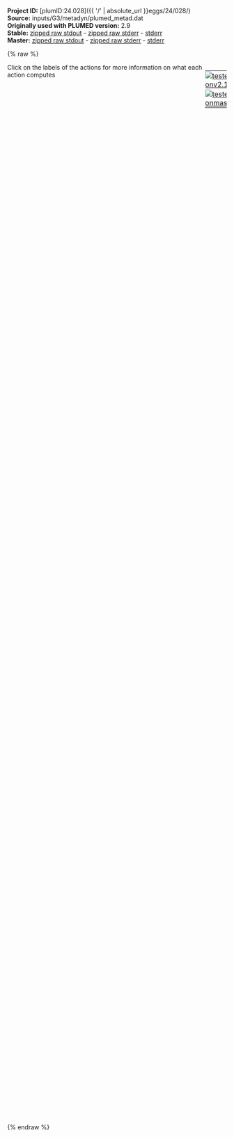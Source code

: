 **Project ID:** [plumID:24.028]({{ '/' | absolute_url }}eggs/24/028/)  
**Source:** inputs/G3/metadyn/plumed_metad.dat  
**Originally used with PLUMED version:** 2.9  
**Stable:** [zipped raw stdout](plumed_metad.dat.plumed.stdout.txt.zip) - [zipped raw stderr](plumed_metad.dat.plumed.stderr.txt.zip) - [stderr](plumed_metad.dat.plumed.stderr)  
**Master:** [zipped raw stdout](plumed_metad.dat.plumed_master.stdout.txt.zip) - [zipped raw stderr](plumed_metad.dat.plumed_master.stderr.txt.zip) - [stderr](plumed_metad.dat.plumed_master.stderr)  

{% raw %}
<div style="width: 100%; float:left">
<div style="width: 90%; float:left" id="value_details_data/inputs/G3/metadyn/plumed_metad.dat"> Click on the labels of the actions for more information on what each action computes </div>
<div style="width: 10%; float:left"><table><tr><td style="padding:1px"><a href="plumed_metad.dat.plumed.stderr"><img src="https://img.shields.io/badge/v2.10-passing-green.svg" alt="tested onv2.10" /></a></td></tr><tr><td style="padding:1px"><a href="plumed_metad.dat.plumed_master.stderr"><img src="https://img.shields.io/badge/master-passing-green.svg" alt="tested onmaster" /></a></td></tr></table></div></div>
<pre style="width=97%;">
<span style="color:blue" class="comment"># Activate MOLINFO functionalities</span>
<span class="plumedtooltip" style="color:green">MOLINFO<span class="right">This command is used to provide information on the molecules that are present in your system. <a href="https://www.plumed.org/doc-master/user-doc/html/_m_o_l_i_n_f_o.html" style="color:green">More details</a><i></i></span></span> <span class="plumedtooltip">STRUCTURE<span class="right">a file in pdb format containing a reference structure<i></i></span></span>=../conf.pdb

<span style="display:none;" id="data/inputs/G3/metadyn/plumed_metad.dat">The MOLINFO action with label <b></b> calculates something</span><b name="data/inputs/G3/metadyn/plumed_metad.datrna" onclick='showPath("data/inputs/G3/metadyn/plumed_metad.dat","data/inputs/G3/metadyn/plumed_metad.datrna","data/inputs/G3/metadyn/plumed_metad.datrna","violet")'>rna</b><span style="display:none;" id="data/inputs/G3/metadyn/plumed_metad.datrna">The GROUP action with label <b>rna</b> calculates the following quantities:<table  align="center" frame="void" width="95%" cellpadding="5%"><tr><td width="5%"><b> Quantity </b>  </td><td width="5%"><b> Type </b>  </td><td><b> Description </b> </td></tr><tr><td width="5%">rna</td><td width="5%"><font color="violet">atoms</font></td><td>indices of atoms specified in GROUP</td></tr></table></span>: <span class="plumedtooltip" style="color:green">GROUP<span class="right">Define a group of atoms so that a particular list of atoms can be referenced with a single label in definitions of CVs or virtual atoms. <a href="https://www.plumed.org/doc-master/user-doc/html/_g_r_o_u_p.html" style="color:green">More details</a><i></i></span></span> <span class="plumedtooltip">NDX_FILE<span class="right">the name of index file (gromacs syntax)<i></i></span></span>=<b name="data/inputs/G3/metadyn/plumed_metad.dat">../indices.ndx</b> <span class="plumedtooltip">NDX_GROUP<span class="right">the name of the group to be imported (gromacs syntax) - first group found is used by default<i></i></span></span>=RNA_noH
<b name="data/inputs/G3/metadyn/plumed_metad.datrnacenter" onclick='showPath("data/inputs/G3/metadyn/plumed_metad.dat","data/inputs/G3/metadyn/plumed_metad.datrnacenter","data/inputs/G3/metadyn/plumed_metad.datrnacenter","violet")'>rnacenter</b><span style="display:none;" id="data/inputs/G3/metadyn/plumed_metad.datrnacenter">The CENTER_FAST action with label <b>rnacenter</b> calculates the following quantities:<table  align="center" frame="void" width="95%" cellpadding="5%"><tr><td width="5%"><b> Quantity </b>  </td><td width="5%"><b> Type </b>  </td><td><b> Description </b> </td></tr><tr><td width="5%">rnacenter</td><td width="5%"><font color="violet">atoms</font></td><td>virtual atom calculated by CENTER_FAST action</td></tr></table></span>: <span class="plumedtooltip" style="color:green">CENTER<span class="right">Calculate the center for a group of atoms, with arbitrary weights. <a href="https://www.plumed.org/doc-master/user-doc/html/_c_e_n_t_e_r.html" style="color:green">More details</a><i></i></span></span> <span class="plumedtooltip">ATOMS<span class="right">the group of atoms that you are calculating the Gyration Tensor for<i></i></span></span>=<b name="data/inputs/G3/metadyn/plumed_metad.datrna">rna</b>
<b name="data/inputs/G3/metadyn/plumed_metad.datposrna" onclick='showPath("data/inputs/G3/metadyn/plumed_metad.dat","data/inputs/G3/metadyn/plumed_metad.datposrna","data/inputs/G3/metadyn/plumed_metad.datposrna","black")'>posrna</b><span style="display:none;" id="data/inputs/G3/metadyn/plumed_metad.datposrna">The POSITION action with label <b>posrna</b> calculates the following quantities:<table  align="center" frame="void" width="95%" cellpadding="5%"><tr><td width="5%"><b> Quantity </b>  </td><td width="5%"><b> Type </b>  </td><td><b> Description </b> </td></tr><tr><td width="5%">posrna.x</td><td width="5%"><font color="black">scalar</font></td><td>the x-component of the atom position</td></tr><tr><td width="5%">posrna.y</td><td width="5%"><font color="black">scalar</font></td><td>the y-component of the atom position</td></tr><tr><td width="5%">posrna.z</td><td width="5%"><font color="black">scalar</font></td><td>the z-component of the atom position</td></tr></table></span>: <span class="plumedtooltip" style="color:green">POSITION<span class="right">Calculate the components of the position of an atom. <a href="https://www.plumed.org/doc-master/user-doc/html/_p_o_s_i_t_i_o_n.html" style="color:green">More details</a><i></i></span></span> <span class="plumedtooltip">ATOM<span class="right">the atom number<i></i></span></span>=<b name="data/inputs/G3/metadyn/plumed_metad.datrnacenter">rnacenter</b>
<b name="data/inputs/G3/metadyn/plumed_metad.datmemb" onclick='showPath("data/inputs/G3/metadyn/plumed_metad.dat","data/inputs/G3/metadyn/plumed_metad.datmemb","data/inputs/G3/metadyn/plumed_metad.datmemb","violet")'>memb</b><span style="display:none;" id="data/inputs/G3/metadyn/plumed_metad.datmemb">The GROUP action with label <b>memb</b> calculates the following quantities:<table  align="center" frame="void" width="95%" cellpadding="5%"><tr><td width="5%"><b> Quantity </b>  </td><td width="5%"><b> Type </b>  </td><td><b> Description </b> </td></tr><tr><td width="5%">memb</td><td width="5%"><font color="violet">atoms</font></td><td>indices of atoms specified in GROUP</td></tr></table></span>: <span class="plumedtooltip" style="color:green">GROUP<span class="right">Define a group of atoms so that a particular list of atoms can be referenced with a single label in definitions of CVs or virtual atoms. <a href="https://www.plumed.org/doc-master/user-doc/html/_g_r_o_u_p.html" style="color:green">More details</a><i></i></span></span> <span class="plumedtooltip">NDX_FILE<span class="right">the name of index file (gromacs syntax)<i></i></span></span>=<b name="data/inputs/G3/metadyn/plumed_metad.dat">../indices.ndx</b> <span class="plumedtooltip">NDX_GROUP<span class="right">the name of the group to be imported (gromacs syntax) - first group found is used by default<i></i></span></span>=C116
<b name="data/inputs/G3/metadyn/plumed_metad.datmembcenter" onclick='showPath("data/inputs/G3/metadyn/plumed_metad.dat","data/inputs/G3/metadyn/plumed_metad.datmembcenter","data/inputs/G3/metadyn/plumed_metad.datmembcenter","violet")'>membcenter</b><span style="display:none;" id="data/inputs/G3/metadyn/plumed_metad.datmembcenter">The CENTER_FAST action with label <b>membcenter</b> calculates the following quantities:<table  align="center" frame="void" width="95%" cellpadding="5%"><tr><td width="5%"><b> Quantity </b>  </td><td width="5%"><b> Type </b>  </td><td><b> Description </b> </td></tr><tr><td width="5%">membcenter</td><td width="5%"><font color="violet">atoms</font></td><td>virtual atom calculated by CENTER_FAST action</td></tr></table></span>: <span class="plumedtooltip" style="color:green">CENTER<span class="right">Calculate the center for a group of atoms, with arbitrary weights. <a href="https://www.plumed.org/doc-master/user-doc/html/_c_e_n_t_e_r.html" style="color:green">More details</a><i></i></span></span> <span class="plumedtooltip">ATOMS<span class="right">the group of atoms that you are calculating the Gyration Tensor for<i></i></span></span>=<b name="data/inputs/G3/metadyn/plumed_metad.datmemb">memb</b>
<b name="data/inputs/G3/metadyn/plumed_metad.datposmemb" onclick='showPath("data/inputs/G3/metadyn/plumed_metad.dat","data/inputs/G3/metadyn/plumed_metad.datposmemb","data/inputs/G3/metadyn/plumed_metad.datposmemb","black")'>posmemb</b><span style="display:none;" id="data/inputs/G3/metadyn/plumed_metad.datposmemb">The POSITION action with label <b>posmemb</b> calculates the following quantities:<table  align="center" frame="void" width="95%" cellpadding="5%"><tr><td width="5%"><b> Quantity </b>  </td><td width="5%"><b> Type </b>  </td><td><b> Description </b> </td></tr><tr><td width="5%">posmemb.x</td><td width="5%"><font color="black">scalar</font></td><td>the x-component of the atom position</td></tr><tr><td width="5%">posmemb.y</td><td width="5%"><font color="black">scalar</font></td><td>the y-component of the atom position</td></tr><tr><td width="5%">posmemb.z</td><td width="5%"><font color="black">scalar</font></td><td>the z-component of the atom position</td></tr></table></span>: <span class="plumedtooltip" style="color:green">POSITION<span class="right">Calculate the components of the position of an atom. <a href="https://www.plumed.org/doc-master/user-doc/html/_p_o_s_i_t_i_o_n.html" style="color:green">More details</a><i></i></span></span> <span class="plumedtooltip">ATOM<span class="right">the atom number<i></i></span></span>=<b name="data/inputs/G3/metadyn/plumed_metad.datmembcenter">membcenter</b>
<b name="data/inputs/G3/metadyn/plumed_metad.datd" onclick='showPath("data/inputs/G3/metadyn/plumed_metad.dat","data/inputs/G3/metadyn/plumed_metad.datd","data/inputs/G3/metadyn/plumed_metad.datd","black")'>d</b><span style="display:none;" id="data/inputs/G3/metadyn/plumed_metad.datd">The DISTANCE action with label <b>d</b> calculates the following quantities:<table  align="center" frame="void" width="95%" cellpadding="5%"><tr><td width="5%"><b> Quantity </b>  </td><td width="5%"><b> Type </b>  </td><td><b> Description </b> </td></tr><tr><td width="5%">d.a</td><td width="5%"><font color="black">scalar</font></td><td>the normalized projection on the first lattice vector of the vector connecting the two atoms</td></tr><tr><td width="5%">d.b</td><td width="5%"><font color="black">scalar</font></td><td>the normalized projection on the second lattice vector of the vector connecting the two atoms</td></tr><tr><td width="5%">d.c</td><td width="5%"><font color="black">scalar</font></td><td>the normalized projection on the third lattice vector of the vector connecting the two atoms</td></tr></table></span>: <span class="plumedtooltip" style="color:green">DISTANCE<span class="right">Calculate the distance between a pair of atoms. <a href="https://www.plumed.org/doc-master/user-doc/html/_d_i_s_t_a_n_c_e.html" style="color:green">More details</a><i></i></span></span> <span class="plumedtooltip">ATOMS<span class="right">the pair of atom that we are calculating the distance between<i></i></span></span>=<b name="data/inputs/G3/metadyn/plumed_metad.datrnacenter">rnacenter</b>,<b name="data/inputs/G3/metadyn/plumed_metad.datmembcenter">membcenter</b> <span class="plumedtooltip">SCALED_COMPONENTS<span class="right"> calculate the a, b and c scaled components of the distance separately and store them as label<i></i></span></span>
<b name="data/inputs/G3/metadyn/plumed_metad.datscaled_zdist" onclick='showPath("data/inputs/G3/metadyn/plumed_metad.dat","data/inputs/G3/metadyn/plumed_metad.datscaled_zdist","data/inputs/G3/metadyn/plumed_metad.datscaled_zdist","black")'>scaled_zdist</b><span style="display:none;" id="data/inputs/G3/metadyn/plumed_metad.datscaled_zdist">The COMBINE action with label <b>scaled_zdist</b> calculates the following quantities:<table  align="center" frame="void" width="95%" cellpadding="5%"><tr><td width="5%"><b> Quantity </b>  </td><td width="5%"><b> Type </b>  </td><td><b> Description </b> </td></tr><tr><td width="5%">scaled_zdist</td><td width="5%"><font color="black">scalar</font></td><td>a linear compbination</td></tr></table></span>: <span class="plumedtooltip" style="color:green">COMBINE<span class="right">Calculate a polynomial combination of a set of other variables. <a href="https://www.plumed.org/doc-master/user-doc/html/_c_o_m_b_i_n_e.html" style="color:green">More details</a><i></i></span></span> <span class="plumedtooltip">ARG<span class="right">the values input to this function<i></i></span></span>=<b name="data/inputs/G3/metadyn/plumed_metad.datd">d.c</b> <span class="plumedtooltip">COEFFICIENTS<span class="right"> the coefficients of the arguments in your function<i></i></span></span>=10.1512 <span class="plumedtooltip">PERIODIC<span class="right">if the output of your function is periodic then you should specify the periodicity of the function<i></i></span></span>=-5.0756,5.0756
<span id="data/inputs/G3/metadyn/plumed_metad.datdefmetad_short"><b name="data/inputs/G3/metadyn/plumed_metad.datmetad" onclick='showPath("data/inputs/G3/metadyn/plumed_metad.dat","data/inputs/G3/metadyn/plumed_metad.datmetad","data/inputs/G3/metadyn/plumed_metad.datmetad","black")'>metad</b><span style="display:none;" id="data/inputs/G3/metadyn/plumed_metad.datmetad">The METAD action with label <b>metad</b> calculates the following quantities:<table  align="center" frame="void" width="95%" cellpadding="5%"><tr><td width="5%"><b> Quantity </b>  </td><td width="5%"><b> Type </b>  </td><td><b> Description </b> </td></tr><tr><td width="5%">metad.bias</td><td width="5%"><font color="black">scalar</font></td><td>the instantaneous value of the bias potential</td></tr></table></span>: <span class="plumedtooltip" style="color:green">METAD<span class="right">Used to performed metadynamics on one or more collective variables. This action has <a class="toggler" href='javascript:;' onclick='toggleDisplay("data/inputs/G3/metadyn/plumed_metad.datdefmetad");'>hidden defaults</a>. <a href="https://www.plumed.org/doc-master/user-doc/html/_m_e_t_a_d.html">More details</a><i></i></span></span> ...

   <span class="plumedtooltip">ARG<span class="right">the labels of the scalars on which the bias will act<i></i></span></span>=<b name="data/inputs/G3/metadyn/plumed_metad.datscaled_zdist">scaled_zdist</b> <span class="plumedtooltip">SIGMA<span class="right">the widths of the Gaussian hills<i></i></span></span>=0.02 <span class="plumedtooltip">TAU<span class="right">in well tempered metadynamics, sets height to (k_B Delta T*pace*timestep)/tau<i></i></span></span>=11.25 <span class="plumedtooltip">PACE<span class="right">the frequency for hill addition<i></i></span></span>=200 <span class="plumedtooltip">BIASFACTOR<span class="right">use well tempered metadynamics and use this bias factor<i></i></span></span>=10 <span class="plumedtooltip">TEMP<span class="right">the system temperature - this is only needed if you are doing well-tempered metadynamics<i></i></span></span>=323
   <span class="plumedtooltip">GRID_MIN<span class="right">the lower bounds for the grid<i></i></span></span>=-5.0756 <span class="plumedtooltip">GRID_MAX<span class="right">the upper bounds for the grid<i></i></span></span>=5.0756
...
</span><span id="data/inputs/G3/metadyn/plumed_metad.datdefmetad_long" style="display:none;"><b name="data/inputs/G3/metadyn/plumed_metad.datmetad" onclick='showPath("data/inputs/G3/metadyn/plumed_metad.dat","data/inputs/G3/metadyn/plumed_metad.datmetad","data/inputs/G3/metadyn/plumed_metad.datmetad","black")'>metad</b>: <span class="plumedtooltip" style="color:green">METAD<span class="right">Used to performed metadynamics on one or more collective variables. This action uses the <a class="toggler" href='javascript:;' onclick='toggleDisplay("data/inputs/G3/metadyn/plumed_metad.datdefmetad");'>defaults shown here</a>. <a href="https://www.plumed.org/doc-master/user-doc/html/_m_e_t_a_d.html">More details</a><i></i></span></span> ...

   <span class="plumedtooltip">ARG<span class="right">the labels of the scalars on which the bias will act<i></i></span></span>=<b name="data/inputs/G3/metadyn/plumed_metad.datscaled_zdist">scaled_zdist</b> <span class="plumedtooltip">SIGMA<span class="right">the widths of the Gaussian hills<i></i></span></span>=0.02 <span class="plumedtooltip">TAU<span class="right">in well tempered metadynamics, sets height to (k_B Delta T*pace*timestep)/tau<i></i></span></span>=11.25 <span class="plumedtooltip">PACE<span class="right">the frequency for hill addition<i></i></span></span>=200 <span class="plumedtooltip">BIASFACTOR<span class="right">use well tempered metadynamics and use this bias factor<i></i></span></span>=10 <span class="plumedtooltip">TEMP<span class="right">the system temperature - this is only needed if you are doing well-tempered metadynamics<i></i></span></span>=323
   <span class="plumedtooltip">GRID_MIN<span class="right">the lower bounds for the grid<i></i></span></span>=-5.0756 <span class="plumedtooltip">GRID_MAX<span class="right">the upper bounds for the grid<i></i></span></span>=5.0756
 <span class="plumedtooltip">FILE<span class="right"> a file in which the list of added hills is stored<i></i></span></span>=HILLS
...
</span><br/><br/><span class="plumedtooltip" style="color:green">PRINT<span class="right">Print quantities to a file. <a href="https://www.plumed.org/doc-master/user-doc/html/_p_r_i_n_t.html" style="color:green">More details</a><i></i></span></span> <span class="plumedtooltip">ARG<span class="right">the labels of the values that you would like to print to the file<i></i></span></span>=<b name="data/inputs/G3/metadyn/plumed_metad.datscaled_zdist">scaled_zdist</b>,<b name="data/inputs/G3/metadyn/plumed_metad.datmetad">metad.bias</b> <span class="plumedtooltip">FILE<span class="right">the name of the file on which to output these quantities<i></i></span></span>=METADYN <span class="plumedtooltip">STRIDE<span class="right"> the frequency with which the quantities of interest should be output<i></i></span></span>=5000
</pre>
{% endraw %}
